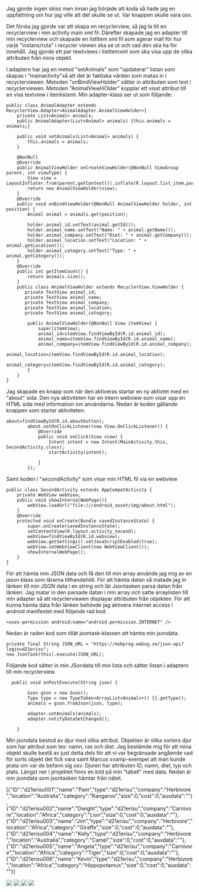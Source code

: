 
Jag gjorde ingen skiss men innan jag började att koda så hade jag en uppfattning om hur jag ville att det skulle se ut. Var knappen skulle vara osv.

Det första jag gjorde var att skapa en recyclerview, så jag la till en recyclerview i min activity main xml fil. Därefter skapade jag en adapter till
min recyclerview och skapade en listItem xml fil som agerar mall för hur varje "instans/ruta" i recycler viewen ska se ut och vad den ska ha för innehåll. 
Jag gjorde ett par tewtviews i listitemxml som ska visa upp de olika attributen från mina objekt.

I adaptern har jag en metod "setAnimals" som "updaterar" listan som skapas i "mainactivity"så att det är faktiska värden som matas in i recyclerviewen.
Metoden "onBindViewHolder" sätter in attributen som text i recyclerviewen.
Metoden "AnimalViewHOlder" kopplar ett visst attribut till en viss textview i itemlistxml.
Min adapter-klass ser ut som följande:
```
public class AnimalAdapter extends RecyclerView.Adapter<AnimalAdapter.AnimalViewHolder>{
    private List<Animal> animals;
    public AnimalAdapter(List<Animal> animals) {this.animals = animals;}

    public void setAnimals(List<Animal> animals) {
        this.animals = animals;
    }

    @NonNull
    @Override
    public AnimalViewHolder onCreateViewHolder(@NonNull ViewGroup parent, int viewType) {
        View view = LayoutInflater.from(parent.getContext()).inflate(R.layout.list_item,parent,false);
        return new AnimalViewHolder(view);
    }
    @Override
    public void onBindViewHolder(@NonNull AnimalViewHolder holder, int position) {
        Animal animal = animals.get(position);

        holder.animal_id.setText(animal.getId());
        holder.animal_name.setText("Name: " + animal.getName());
        holder.animal_company.setText("Diet: " + animal.getCompany());
        holder.animal_location.setText("Location: " + animal.getLocation());
        holder.animal_category.setText("Type: " + animal.getCategory());
    }
    @Override
    public int getItemCount() {
        return animals.size();
    }
    public class AnimalViewHolder extends RecyclerView.ViewHolder {
       private TextView animal_id;
       private TextView animal_name;
       private TextView animal_company;
       private TextView animal_location;
       private TextView animal_category;
       
        public AnimalViewHolder(@NonNull View itemView) {
            super(itemView);
            animal_id=itemView.findViewById(R.id.animal_id);
            animal_name=itemView.findViewById(R.id.animal_name);
            animal_company=itemView.findViewById(R.id.animal_company);
            animal_location=itemView.findViewById(R.id.animal_location);
            animal_category=itemView.findViewById(R.id.animal_category);
        }
    }
}

```
Jag skapade en knapp som när den aktiveras startar en ny aktivtet med en "about" sida.
Den nya aktiviteten har en intern webview som visar upp en HTML sida med information om användarna. 
Nedan är koden gällande knappen som startar aktiviteten:
```
about=findViewById(R.id.aboutbutton);
        about.setOnClickListener(new View.OnClickListener() {
            @Override
            public void onClick(View view) {
                Intent intent = new Intent(MainActivity.this, SecondActivity.class);
                startActivity(intent);

            }
        });
```
Samt koden i "secondActivity" som visar min HTML fil via en webview
```
public class SecondActivity extends AppCompatActivity {
    private WebView webView;
    public void showInternalWebPage(){
        webView.loadUrl("file:///android_asset/img/about.html");
    }
    @Override
    protected void onCreate(Bundle savedInstanceState) {
        super.onCreate(savedInstanceState);
        setContentView(R.layout.activity_second);
        webView=findViewById(R.id.webview);
        webView.getSettings().setJavaScriptEnabled(true);
        webView.setWebViewClient(new WebViewClient());
        showInternalWebPage();
    }
}
```
För att hämta min JSON data och få den till min array använde jag mig av en jason klass som lärarna tillhandahöll. 
För att hämta datan så matade jag in länken till min JSON data i en string och lät Jsontasken parsa datan från länken. Jag matar in den parsade datan
i min array och satte arraylisten till min adapter så att recyclerviewen displayar attributen från objekten. 
För att kunna hämta data från länken behövde jag aktivera internet access i android manifestet med följande rad kod:
```
<uses-permission android:name="android.permission.INTERNET" />
```
Nedan är raden kod som tillät jsontask-klassen att hämta min jsondata. 
```
private final String JSON_URL = "https://mobprog.webug.se/json-api?login=d21erisu";
new JsonTask(this).execute(JSON_URL);
```
Följande kod sätter in min JSondata till min lista och sätter listan i adaptern till min recyclerview.
```
  public void onPostExecute(String json) {

        Gson gson = new Gson();
        Type type = new TypeToken<ArrayList<Animal>>() {}.getType();
        animals = gson.fromJson(json, type);

        adapter.setAnimals(animals);
        adapter.notifyDataSetChanged();

    }
```

Min jsondata bestod av djur med olika attribut. Objekten är olika sorters djur som har attribut som tex: namn, ras och diet. 
Jag bestämde mig för att mina objekt skulle bestå av just detta dels för att vi var begränsade angående vad för sorts objekt det fick vara samt Marcus
svamp-exempel att man kunde prata om var de befann sig osv. 
Djuren har attributen ID, namn, diet, typ och plats. Längst ner i projektet finns en bild på min "tabell" med data.
Nedan är min jsondata som jsontasken hämtar från nätet.

[{"ID":"d21erisu001","name":"Pam","type":"d21erisu","company":"Herbivore","location":"Australia","category":"Kangaroo","size":0,"cost":0,"auxdata":""},
{"ID":"d21erisu002","name":"Dwight","type":"d21erisu","company":"Carnivore","location":"Africa","category":"Lion","size":0,"cost":0,"auxdata":""},
{"ID":"d21erisu003","name":"Jim","type":"d21erisu","company":"Herbivore","location":"Africa","category":"Giraffe","size":0,"cost":0,"auxdata":""},
{"ID":"d21erisu004","name":"Kelly","type":"d21erisu","company":"Herbivore","location":"Australia","category":"Camel","size":0,"cost":0,"auxdata":""},
{"ID":"d21erisu005","name":"Angela","type":"d21erisu","company":"Carnivore","location":"Africa","category":"Tiger","size":0,"cost":0,"auxdata":""},
{"ID":"d21erisu006","name":"Kevin","type":"d21erisu","company":"Herbivore","location":"Africa","category":"Hippopotamus","size":0,"cost":0,"auxdata":""}]

![](mainScreen1.png)
![](mainScreen2.png)
![](secondScreen1.png)
![](jsondata.PNG)

